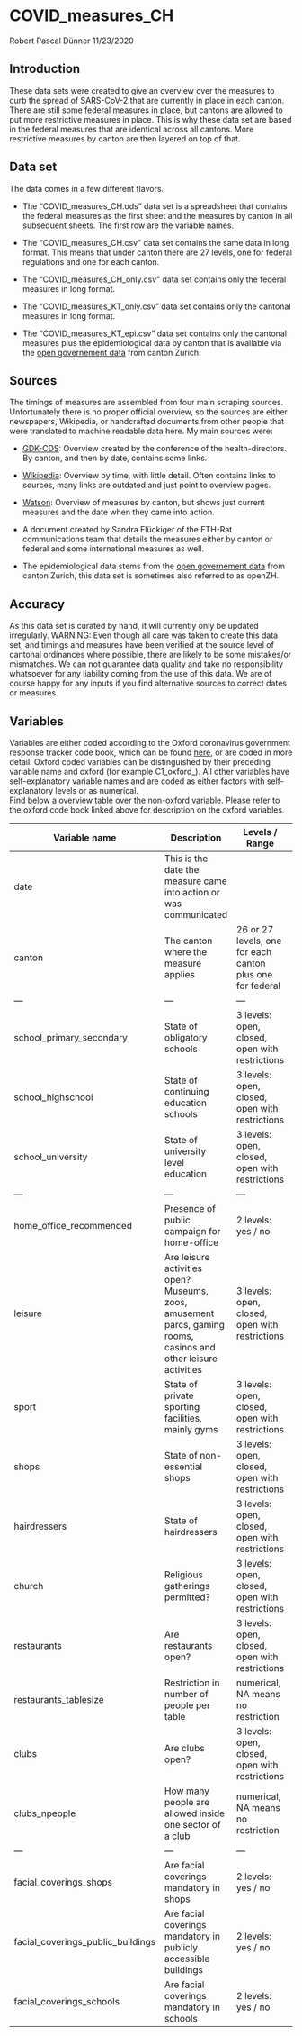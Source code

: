 COVID\_measures\_CH
================
Robert Pascal Dünner
11/23/2020

## Introduction

These data sets were created to give an overview over the measures to
curb the spread of SARS-CoV-2 that are currently in place in each
canton. There are still some federal measures in place, but cantons are
allowed to put more restrictive measures in place. This is why these
data set are based in the federal measures that are identical across all
cantons. More restrictive measures by canton are then layered on top of
that.

## Data set

The data comes in a few different flavors.

  - The “COVID\_measures\_CH.ods” data set is a spreadsheet that
    contains the federal measures as the first sheet and the measures by
    canton in all subsequent sheets. The first row are the variable
    names.

  - The “COVID\_measures\_CH.csv” data set contains the same data in
    long format. This means that under canton there are 27 levels, one
    for federal regulations and one for each canton.

  - The “COVID\_measures\_CH\_only.csv” data set contains only the
    federal measures in long format.

  - The “COVID\_measures\_KT\_only.csv” data set contains only the
    cantonal measures in long format.

  - The “COVID\_measures\_KT\_epi.csv” data set contains only the
    cantonal measures plus the epidemiological data by canton that is
    available via the [open governement
    data](https://www.zh.ch/de/politik-staat/opendata.html?keyword=ogd#/details/673@fachstelle-ogd-kanton-zuerich)
    from canton Zurich.

## Sources

The timings of measures are assembled from four main scraping sources.
Unfortunately there is no proper official overview, so the sources are
either newspapers, Wikipedia, or handcrafted documents from other people
that were translated to machine readable data here. My main sources
were:

  - [GDK-CDS](https://www.gdk-cds.ch/de/praevention-und-gesundheitsfoerderung/neues-coronavirus):
    Overview created by the conference of the health-directors. By
    canton, and then by date, contains some
    links.

  - [Wikipedia](https://de.wikipedia.org/wiki/COVID-19-Pandemie_in_der_Schweiz#Chronologie_der_Reaktionen_und_Massnahmen):
    Overview by time, with little detail. Often contains links to
    sources, many links are outdated and just point to overview
    pages.

  - [Watson](https://www.watson.ch/schweiz/coronavirus/523168911-neue-corona-regeln-schweiz-diese-massnahmen-gelten-in-deinem-kanton):
    Overview of measures by canton, but shows just current measures and
    the date when they came into action.

  - A document created by Sandra Flückiger of the ETH-Rat communications
    team that details the measures either by canton or federal and some
    international measures as well.

  - The epidemiological data stems from the [open governement
    data](https://www.zh.ch/de/politik-staat/opendata.html?keyword=ogd#/details/673@fachstelle-ogd-kanton-zuerich)
    from canton Zurich, this data set is sometimes also referred to as
    openZH.

## Accuracy

As this data set is curated by hand, it will currently only be updated
irregularly. WARNING: Even though all care was taken to create this data
set, and timings and measures have been verified at the source level of
cantonal ordinances where possible, there are likely to be some
mistakes/or mismatches. We can not guarantee data quality and take no
responsibility whatsoever for any liability coming from the use of this
data. We are of course happy for any inputs if you find alternative
sources to correct dates or measures.

## Variables

Variables are either coded according to the Oxford coronavirus
government response tracker code book, which can be found
[here](https://www.bsg.ox.ac.uk/research/research-projects/coronavirus-government-response-tracker),
or are coded in more detail. Oxford coded variables can be distinguished
by their preceding variable name and oxford (for example C1\_oxford\_).
All other variables have self-explanatory variable names and are coded
as either factors with self-explanatory levels or as numerical.  
Find below a overview table over the non-oxford variable. Please refer
to the oxford code book linked above for description on the oxford
variables.

| Variable name                        | Description                                                                                                     | Levels / Range                                            | Comment                                                              |
| ------------------------------------ | --------------------------------------------------------------------------------------------------------------- | --------------------------------------------------------- | -------------------------------------------------------------------- |
| date                                 | This is the date the measure came into action or was communicated                                               |                                                           |                                                                      |
| canton                               | The canton where the measure applies                                                                            | 26 or 27 levels, one for each canton plus one for federal | 27 levels for “COVID\_measures\_CH.csv”, 26 for all other            |
| —                                    | —                                                                                                               | —                                                         | —                                                                    |
| school\_primary\_secondary           | State of obligatory schools                                                                                     | 3 levels: open, closed, open with restrictions            | Complete switch of teaching activity to remote is recorded as closed |
| school\_highschool                   | State of continuing education schools                                                                           | 3 levels: open, closed, open with restrictions            | Complete switch of teaching activity to remote is recorded as closed |
| school\_university                   | State of university level education                                                                             | 3 levels: open, closed, open with restrictions            | Complete switch of teaching activity to remote is recorded as closed |
| —                                    | —                                                                                                               | —                                                         | —                                                                    |
| home\_office\_recommended            | Presence of public campaign for home-office                                                                     | 2 levels: yes / no                                        |                                                                      |
| leisure                              | Are leisure activities open? Museums, zoos, amusement parcs, gaming rooms, casinos and other leisure activities | 3 levels: open, closed, open with restrictions            |                                                                      |
| sport                                | State of private sporting facilities, mainly gyms                                                               | 3 levels: open, closed, open with restrictions            |                                                                      |
| shops                                | State of non-essential shops                                                                                    | 3 levels: open, closed, open with restrictions            |                                                                      |
| hairdressers                         | State of hairdressers                                                                                           | 3 levels: open, closed, open with restrictions            |                                                                      |
| church                               | Religious gatherings permitted?                                                                                 | 3 levels: open, closed, open with restrictions            |                                                                      |
| restaurants                          | Are restaurants open?                                                                                           | 3 levels: open, closed, open with restrictions            |                                                                      |
| restaurants\_tablesize               | Restriction in number of people per table                                                                       | numerical, NA means no restriction                        |                                                                      |
| clubs                                | Are clubs open?                                                                                                 | 3 levels: open, closed, open with restrictions            |                                                                      |
| clubs\_npeople                       | How many people are allowed inside one sector of a club                                                         | numerical, NA means no restriction                        |                                                                      |
| —                                    | —                                                                                                               | —                                                         | —                                                                    |
| facial\_coverings\_shops             | Are facial coverings mandatory in shops                                                                         | 2 levels: yes / no                                        |                                                                      |
| facial\_coverings\_public\_buildings | Are facial coverings mandatory in publicly accessible buildings                                                 | 2 levels: yes / no                                        |                                                                      |
| facial\_coverings\_schools           | Are facial coverings mandatory in schools                                                                       | 2 levels: yes / no                                        |                                                                      |
